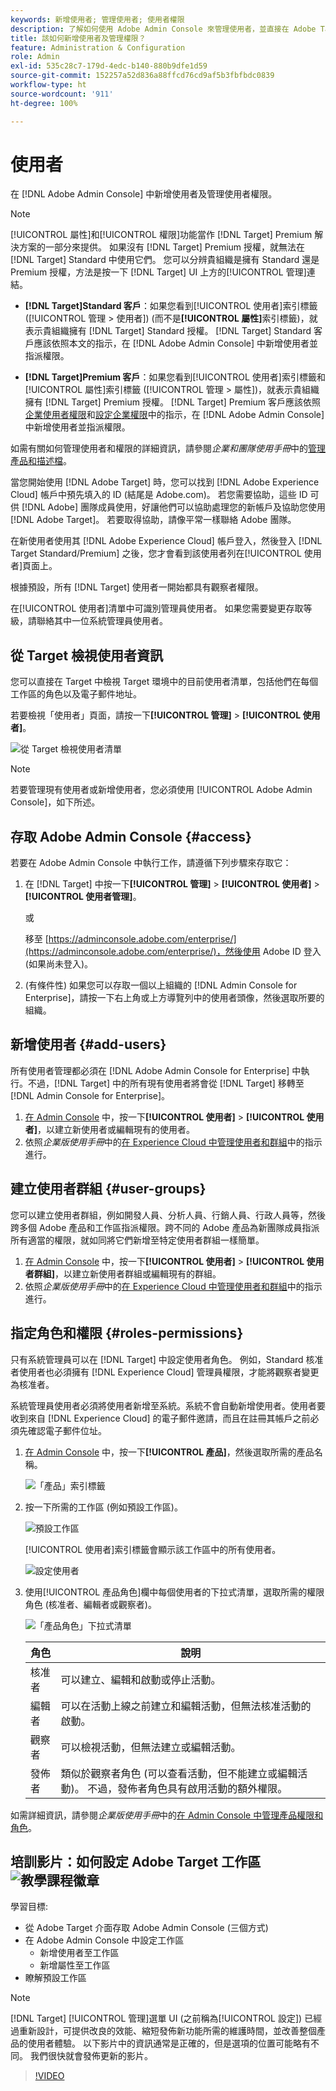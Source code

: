```yaml
---
keywords: 新增使用者; 管理使用者; 使用者權限
description: 了解如何使用 Adobe Admin Console 來管理使用者，並直接在 Adobe Target 中管理使用者權限。
title: 該如何新增使用者及管理權限？
feature: Administration & Configuration
role: Admin
exl-id: 535c28c7-179d-4edc-b140-880b9dfe1d59
source-git-commit: 152257a52d836a88ffcd76cd9af5b3fbfbdc0839
workflow-type: ht
source-wordcount: '911'
ht-degree: 100%

---
```


# 使用者

在 [!DNL Adobe Admin Console] 中新增使用者及管理使用者權限。

>[!NOTE]
>
>[!UICONTROL 屬性]和[!UICONTROL 權限]功能當作 [!DNL Target] Premium 解決方案的一部分來提供。 如果沒有 [!DNL Target] Premium 授權，就無法在 [!DNL Target] Standard 中使用它們。 
>您可以分辨貴組織是擁有 Standard 還是 Premium 授權，方法是按一下 [!DNL Target] UI 上方的[!UICONTROL 管理]連結。
>
>* **[!DNL Target]Standard 客戶**：如果您看到[!UICONTROL 使用者]索引標籤 ([!UICONTROL 管理 > 使用者]) (而不是&#x200B;**[!UICONTROL 屬性]**&#x200B;索引標籤)，就表示貴組織擁有 [!DNL Target] Standard 授權。 [!DNL Target] Standard 客戶應該依照本文的指示，在 [!DNL Adobe Admin Console] 中新增使用者並指派權限。
>
>* **[!DNL Target]Premium 客戶**：如果您看到[!UICONTROL 使用者]索引標籤和[!UICONTROL 屬性]索引標籤 ([!UICONTROL 管理 > 屬性])，就表示貴組織擁有 [!DNL Target] Premium 授權。 [!DNL Target] Premium 客戶應該依照[企業使用者權限](/help/main/administrating-target/c-user-management/property-channel/property-channel.md)和[設定企業權限](/help/main/administrating-target/c-user-management/property-channel/properties-overview.md)中的指示，在 [!DNL Adobe Admin Console] 中新增使用者並指派權限。
>
>如需有關如何管理使用者和權限的詳細資訊，請參閱&#x200B;*企業和團隊使用手冊*&#x200B;中的[管理產品和描述檔](https://helpx.adobe.com/enterprise/using/manage-products-and-profiles.html)。

當您開始使用 [!DNL Adobe Target] 時，您可以找到 [!DNL Adobe Experience Cloud] 帳戶中預先填入的 ID (結尾是 Adobe.com)。 若您需要協助，這些 ID 可供 [!DNL Adobe] 團隊成員使用，好讓他們可以協助處理您的新帳戶及協助您使用 [!DNL Adobe Target]。 若要取得協助，請像平常一樣聯絡 Adobe 團隊。

在新使用者使用其 [!DNL Adobe Experience Cloud] 帳戶登入，然後登入 [!DNL Target Standard/Premium] 之後，您才會看到該使用者列在[!UICONTROL 使用者]頁面上。

根據預設，所有 [!DNL Target] 使用者一開始都具有觀察者權限。

在[!UICONTROL 使用者]清單中可識別管理員使用者。 如果您需要變更存取等級，請聯絡其中一位系統管理員使用者。

## 從 Target 檢視使用者資訊

您可以直接在 Target 中檢視 Target 環境中的目前使用者清單，包括他們在每個工作區的角色以及電子郵件地址。

若要檢視「使用者」頁面，請按一下&#x200B;**[!UICONTROL 管理]** > **[!UICONTROL 使用者]**。

![從 Target 檢視使用者清單](/help/main/administrating-target/c-user-management/c-user-management/assets/user-list-target.png)

>[!NOTE]
>
>若要管理現有使用者或新增使用者，您必須使用 [!UICONTROL Adobe Admin Console]，如下所述。

## 存取 Adobe Admin Console {#access}

若要在 Adobe Admin Console 中執行工作，請遵循下列步驟來存取它：

1. 在 [!DNL Target] 中按一下&#x200B;**[!UICONTROL 管理]** > **[!UICONTROL 使用者]** > **[!UICONTROL 使用者管理]**。

   或

   移至 [https://adminconsole.adobe.com/enterprise/](https://adminconsole.adobe.com/enterprise/)，然後使用 Adobe ID 登入 (如果尚未登入)。

1. (有條件性) 如果您可以存取一個以上組織的 [!DNL Admin Console for Enterprise]，請按一下右上角或上方導覽列中的使用者頭像，然後選取所要的組織。

## 新增使用者 {#add-users}

所有使用者管理都必須在 [!DNL Adobe Admin Console for Enterprise] 中執行。不過，[!DNL Target] 中的所有現有使用者將會從 [!DNL Target] 移轉至 [!DNL Admin Console for Enterprise]。

1. [在 Admin Console](/help/main/administrating-target/c-user-management/c-user-management/user-management.md#section_79796E0227D048F59BAE0AB02E544EBE) 中，按一下&#x200B;**[!UICONTROL 使用者]** > **[!UICONTROL 使用者]**，以建立新使用者或編輯現有的使用者。
1. 依照&#x200B;*企業版使用手冊*&#x200B;中的[在 Experience Cloud 中管理使用者和群組](https://helpx.adobe.com/enterprise/help/users.html)中的指示進行。

## 建立使用者群組 {#user-groups}

您可以建立使用者群組，例如開發人員、分析人員、行銷人員、行政人員等，然後跨多個 Adobe 產品和工作區指派權限。跨不同的 Adobe 產品為新團隊成員指派所有適當的權限，就如同將它們新增至特定使用者群組一樣簡單。

1. [在 Admin Console](/help/main/administrating-target/c-user-management/c-user-management/user-management.md#section_79796E0227D048F59BAE0AB02E544EBE) 中，按一下&#x200B;**[!UICONTROL 使用者]** > **[!UICONTROL 使用者群組]**，以建立新使用者群組或編輯現有的群組。
1. 依照&#x200B;*企業版使用手冊*&#x200B;中的[在 Experience Cloud 中管理使用者和群組](https://helpx.adobe.com/enterprise/help/users.html)中的指示進行。

## 指定角色和權限 {#roles-permissions}

只有系統管理員可以在 [!DNL Target] 中設定使用者角色。 例如，Standard 核准者使用者也必須擁有 [!DNL Experience Cloud] 管理員權限，才能將觀察者變更為核准者。

系統管理員使用者必須將使用者新增至系統。系統不會自動新增使用者。使用者要收到來自 [!DNL Experience Cloud] 的電子郵件邀請，而且在註冊其帳戶之前必須先確認電子郵件位址。

1. [在 Admin Console](/help/main/administrating-target/c-user-management/c-user-management/user-management.md#section_79796E0227D048F59BAE0AB02E544EBE) 中，按一下&#x200B;**[!UICONTROL 產品]**，然後選取所需的產品名稱。

   ![「產品」索引標籤](/help/main/administrating-target/c-user-management/c-user-management/assets/workspace-publisher.png)

1. 按一下所需的工作區 (例如預設工作區)。

   ![預設工作區](/help/main/administrating-target/c-user-management/c-user-management/assets/default-workspace-new.png)

   [!UICONTROL 使用者]索引標籤會顯示該工作區中的所有使用者。

   ![設定使用者](/help/main/administrating-target/c-user-management/c-user-management/assets/configuration_users-new-publisher.png)

1. 使用[!UICONTROL 產品角色]欄中每個使用者的下拉式清單，選取所需的權限角色 (核准者、編輯者或觀察者)。

   ![「產品角色」下拉式清單](/help/main/administrating-target/c-user-management/c-user-management/assets/product-role-new.png)

   | 角色 | 說明 |
   |--- |--- |
   | 核准者 | 可以建立、編輯和啟動或停止活動。 |
   | 編輯者 | 可以在活動上線之前建立和編輯活動，但無法核准活動的啟動。 |
   | 觀察者 | 可以檢視活動，但無法建立或編輯活動。 |
   | 發佈者 | 類似於觀察者角色 (可以查看活動，但不能建立或編輯活動)。 不過，發佈者角色具有啟用活動的額外權限。 |

如需詳細資訊，請參閱&#x200B;*企業版使用手冊*&#x200B;中的[在 Admin Console 中管理產品權限和角色](https://helpx.adobe.com/enterprise/help/manage-permissions-and-roles.html)。

## 培訓影片：如何設定 Adobe Target 工作區 ![教學課程徽章](/help/main/assets/tutorial.png)

學習目標:

* 從 Adobe Target 介面存取 Adobe Admin Console (三個方式)
* 在 Adobe Admin Console 中設定工作區
   * 新增使用者至工作區
   * 新增屬性至工作區
* 瞭解預設工作區

>[!NOTE]
>
>[!DNL Target] [!UICONTROL 管理]選單 UI (之前稱為[!UICONTROL 設定]) 已經過重新設計，可提供改良的效能、縮短發佈新功能所需的維護時間，並改善整個產品的使用者體驗。 以下影片中的資訊通常是正確的，但是選項的位置可能略有不同。 我們很快就會發佈更新的影片。

>[!VIDEO](https://video.tv.adobe.com/v/19463/)
